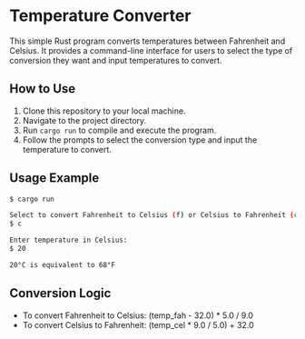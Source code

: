 # Temperature Converter

This simple Rust program converts temperatures between Fahrenheit and Celsius. It provides a command-line interface for users to select the type of conversion they want and input temperatures to convert.

## How to Use

1. Clone this repository to your local machine.
2. Navigate to the project directory.
3. Run `cargo run` to compile and execute the program.
4. Follow the prompts to select the conversion type and input the temperature to convert.

## Usage Example

```bash
$ cargo run

Select to convert Fahrenheit to Celsius (f) or Celsius to Fahrenheit (c):
$ c

Enter temperature in Celsius:
$ 20

20°C is equivalent to 68°F
```

## Conversion Logic

- To convert Fahrenheit to Celsius: (temp_fah - 32.0) * 5.0 / 9.0
- To convert Celsius to Fahrenheit: (temp_cel * 9.0 / 5.0) + 32.0
